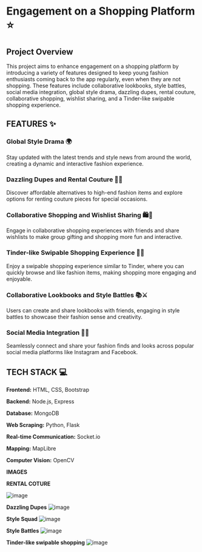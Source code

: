 # Engagement on a Shopping Platform ⭐

## **Project Overview**
This project aims to enhance engagement on a shopping platform by introducing a variety of features designed to keep young fashion enthusiasts coming back to the app regularly, even when they are not shopping. These features include collaborative lookbooks, style battles, social media integration, global style drama, dazzling dupes, rental couture, collaborative shopping, wishlist sharing, and a Tinder-like swipable shopping experience.

## **FEATURES** ✨

### **Global Style Drama 🌍**
Stay updated with the latest trends and style news from around the world, creating a dynamic and interactive fashion experience.

### **Dazzling Dupes and Rental Couture 💎👗**
Discover affordable alternatives to high-end fashion items and explore options for renting couture pieces for special occasions.

### **Collaborative Shopping and Wishlist Sharing 🛍️💌**
Engage in collaborative shopping experiences with friends and share wishlists to make group gifting and shopping more fun and interactive.

### **Tinder-like Swipable Shopping Experience 💖👗**
Enjoy a swipable shopping experience similar to Tinder, where you can quickly browse and like fashion items, making shopping more engaging and enjoyable.

### **Collaborative Lookbooks and Style Battles 📚⚔️**
Users can create and share lookbooks with friends, engaging in style battles to showcase their fashion sense and creativity.

### **Social Media Integration 📲🤳**
Seamlessly connect and share your fashion finds and looks across popular social media platforms like Instagram and Facebook.

## **TECH STACK** 💻

**Frontend:** HTML, CSS, Bootstrap

**Backend:** Node.js, Express

**Database:** MongoDB

**Web Scraping:** Python, Flask

**Real-time Communication:** Socket.io

**Mapping:** MapLibre

**Computer Vision:** OpenCV


**IMAGES**

**RENTAL COTURE**

![image](https://github.com/user-attachments/assets/13920f22-cef0-49a8-ac66-5fc1133f90b7)

**Dazzling Dupes**
![image](https://github.com/user-attachments/assets/a7dfaaac-6784-47c9-8196-b258642fff11)

**Style Squad**
![image](https://github.com/user-attachments/assets/e6782775-8927-435b-9984-a398c8311c37)

**Style Battles**
![image](https://github.com/user-attachments/assets/77192c5f-23d7-4632-b841-b0a9f69b1231)

**Tinder-like swipable shopping**
![image](https://github.com/user-attachments/assets/726b7971-a9ee-4009-b226-15a47fd041bb)
